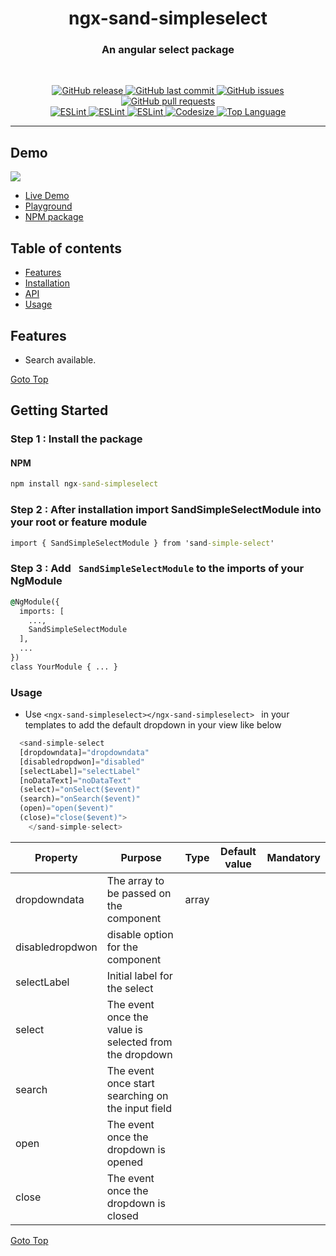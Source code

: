 <!-- ![](./images/preview.png) -->
<h1 align='center'>ngx-sand-simpleselect</h1>

<h3 align="center"> An angular select package</h3>
<br>
<p align="center"> 
  <a href="https://github.com/SandeepBalachandran/ngx-sand-simple-select/releases/" target="_blank">
    <img alt="GitHub release" src="https://img.shields.io/github/v/release/SandeepBalachandran/ngx-sand-simple-select?include_prereleases&style=flat-square">
  </a> 

  <a href="https://github.com/SandeepBalachandran/ngx-sand-simple-select/commits/main" target="_blank">
    <img src="https://img.shields.io/github/last-commit/SandeepBalachandran/ngx-sand-simple-select?style=flat-square" alt="GitHub last commit">
  </a>

  <a href="https://github.com/SandeepBalachandran/ngx-sand-simple-select/issues" target="_blank">
    <img src="https://img.shields.io/github/issues/SandeepBalachandran/ngx-sand-simple-select?style=flat-square&color=red" alt="GitHub issues">
  </a>

  <a href="https://github.com/SandeepBalachandran/ngx-sand-simple-select/pulls" target="_blank">
    <img src="https://img.shields.io/github/issues-pr/SandeepBalachandran/ngx-sand-simple-select?style=flat-square&color=blue" alt="GitHub pull requests">
  </a>

  </br>

  <a href="https://standardjs.com" target="_blank">
    <img alt="ESLint" src="https://img.shields.io/badge/code_style-standard-brightgreen.svg?style=flat-square">
  </a>
  
  <a href="" target="_blank">
    <img alt="ESLint" src="https://img.shields.io/github/stars/SandeepBalachandran/ngx-sand-simple-select">
  </a>
  
  <a href="" target="_blank">
    <img alt="ESLint" src="https://img.shields.io/github/forks/SandeepBalachandran/ngx-sand-simple-select">
  </a>
   <a href="" target="_blank">
    <img alt="Codesize" src="https://img.shields.io/github/languages/code-size/SandeepBalachandran/ngx-sand-simple-select.svg">
  </a>
  <a href="" target="_blank">
    <img alt="Top Language" src="https://img.shields.io/github/languages/top/SandeepBalachandran/ngx-sand-simple-select.svg">
  </a>
  
</p>
<hr>

## Demo 
![](https://github.com/SandeepBalachandran/ngx-sand-simple-seelct/raw/main/assets/demo.gif) 

* [Live Demo](https://sandeepbalachandran.github.io/ngx-sand-simpleselect/)
* [Playground](https://stackblitz.com/edit/sand-simple-select)
* [NPM package](https://www.npmjs.com/package/ngx-sand-simple-select)

## Table of contents
* [Features](#features)
* [Installation](#getting-started)
* [API](#api)
* [Usage](#usage)

## Features
* Search available.



[Goto Top](#table-of-contents)

## Getting Started
### Step 1 : Install the package 
#### NPM
```cmd
npm install ngx-sand-simpleselect
```
### Step 2 : After installation import SandSimpleSelectModule into your root or feature module

```cmd
import { SandSimpleSelectModule } from 'sand-simple-select'
```
### Step 3 : Add ``` SandSimpleSelectModule``` to the imports of your NgModule

```cmd
@NgModule({
  imports: [
    ...,
    SandSimpleSelectModule
  ],
  ...
})
class YourModule { ... }
```

### Usage  
* Use ```<ngx-sand-simpleselect></ngx-sand-simpleselect> ``` in your templates to add the default dropdown in your view like below

```ts
  <sand-simple-select 
  [dropdowndata]="dropdowndata" 
  [disabledropdwon]="disabled" 
  [selectLabel]="selectLabel"
  [noDataText]="noDataText" 
  (select)="onSelect($event)"  
  (search)="onSearch($event)" 
  (open)="open($event)" 
  (close)="close($event)">
    </sand-simple-select>
 ```
  | Property        | Purpose                                                                                               | Type   | Default value  | Mandatory  |
  | ----------------|------------------------------------------------------------------------------------------------------ |--------|----------------|----------------|
  | dropdowndata      | The array to be passed on the component                                  | array |            |  |
  | disabledropdwon     | disable option for the component                                                                       | |      |  |
  | selectLabel          | Initial label for the select                                                                   |  |             |  |
  | select  | The event once the value is selected from the dropdown                              |  |             |  |
  | search  | The event once start searching on the input field                                                              |  |             |  |
  | open | The event once the dropdown is opened                                                       |  |             |  |
  | close  | The event once the dropdown is closed                                 |  |             |  |

 
 [Goto Top](#table-of-contents)
